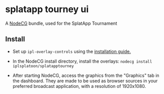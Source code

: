 # splatapp tourney ui

A [NodeCG](http://github.com/nodecg/nodecg) bundle, used for the SplatApp Tournament

## Install

- Set up `ipl-overlay-controls` using the [installation guide.](https://ipl-overlay-controls.readthedocs.io/en/latest/users-guide/#installation)

- In the NodeCG install directory, install the overlays: `nodecg install iplsplatoon/splatapptourney`

- After starting NodeCG, access the graphics from the "Graphics" tab in the dashboard. They are made to be used as browser sources in your preferred broadcast application, with a resolution of 1920x1080.
